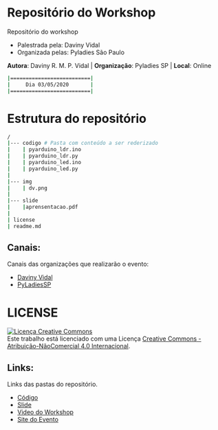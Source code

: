 # Repositório do Workshop

Repositório do workshop

* Palestrada pela: Daviny Vidal 
* Organizada pelas: Pyladies São Paulo

**Autora**: Daviny R. M. P. Vidal | **Organização**: Pyladies SP | **Local**: Online <br>
  
```bash
|==========================|
|     Dia 03/05/2020       |
|==========================|
```

# Estrutura do repositório
```bash
/
|--- codigo # Pasta com conteúdo a ser rederizado
|    | pyarduino_ldr.ino
|    | pyarduino_ldr.py
|    | pyarduino_led.ino
|    | pyarduino_led.py
|
|--- img
|    | dv.png
|
|--- slide
|    |aprensentacao.pdf
|
| license
| readme.md
```

## Canais:
Canais das organizações que realizarão o evento:

* [Daviny Vidal](https://davinyvidal.github.io)
* [PyLadiesSP](https://pt-br.facebook.com/PyLadiesSP/)

# LICENSE

<a rel="license" href="http://creativecommons.org/licenses/by-nc/4.0/"><img alt="Licença Creative Commons" style="border-width:0" src="https://i.creativecommons.org/l/by-nc/4.0/88x31.png" /></a><br />Este trabalho está licenciado com uma Licença <a rel="license" href="http://creativecommons.org/licenses/by-nc/4.0/">Creative Commons - Atribuição-NãoComercial 4.0 Internacional</a>.

## Links:
Links das pastas do repositório.

* [Código](https://github.com/davinyvidal/pyarduino/tree/master/codigo)
* [Slide](https://github.com/davinyvidal/pyarduino/tree/master/slide)
* [Video do Workshop](https://www.youtube.com/watch?v=a1TyTHMpHI4)
* [Site do Evento](http://pythoncomarduino.divulgue.info)





